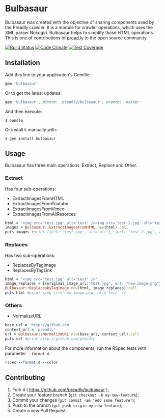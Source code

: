 # Bulbasaur
Bulbasaur was created with the objective of sharing components used by the Preadly crawler. It is a module for crawler operations, which uses the XML parser Nokogiri. Bulbasaur helps to simplify those HTML operations. This is one of contributions of [pread.ly](http://pread.ly) to the open source community.

[![Build Status](https://travis-ci.org/preadly/Bulbasaur.svg?branch=master)](https://travis-ci.org/preadly/Bulbasaur)
[![Code Climate](https://codeclimate.com/github/preadly/Bulbasaur/badges/gpa.svg)](https://codeclimate.com/github/preadly/Bulbasaur)
[![Test Coverage](https://codeclimate.com/github/preadly/Bulbasaur/badges/coverage.svg)](https://codeclimate.com/github/preadly/Bulbasaur/coverage)


## Installation

Add this line to your application's Gemfile:

```ruby
gem 'bulbasaur'
```

Or to get the latest updates:

```ruby
gem 'bulbasaur', github: 'preadly/bulbasaur', branch: 'master'
```

And then execute:

	$ bundle
    
Or install it manually with:
    
	$ gem install bulbasaur
## Usage
Bulbasaur has three main operations: Extract, Replace and Other.

### Extract
Has four sub-operations:
* ExtractImagesFromHTML
* ExtractImagesFromYoutube
* ExtractImagesFromVimeo
* ExtractImagesFromAllResorces 

```ruby
html = "<img src='test.jpg' alt='test' /><img src='test-2.jpg' alt='test' />"
images = Bulbasaur::ExtractImagesFromHTML.new(html).call
puts images #print [{url: 'test.jpg', alt='alt'}, {url: 'test-2.jpg', alt='test'}]
```

### Replaces
Has two sub-operations:
* ReplacesByTagImage
* ReplacesByTagLink

```ruby
html = "<img src='test.jpg' alt='test' />"
image_replaces = [{original_image_url:"test.jpg", url: "new-image.png"}]
Bulbasaur::ReplacesByTagImage.new(html, image_replaces).call
puts html #print <img src='new-image.png' alt='test' />
```

### Others
* NormalizeURL

```ruby
base_url = 'http://github.com'
context_url = 'preadly'
url = Bulbasaur::NormalizeURL.new(base_url, context_url).call
puts url #print http://github.com/preadly
```

For more information about the components, run the RSpec tests with parameter `--format d`.
```ruby
rspec --format d --color
```

## Contributing

1. Fork it ( https://github.com/preadly/bulbasaur );
2. Create your feature branch (`git checkout -b my-new-feature`);
3. Commit your changes (`git commit -am 'Add some feature'`);
4. Push to the branch (`git push origin my-new-feature`);
5. Create a new Pull Request.
